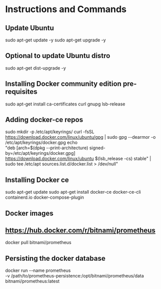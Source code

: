 # Instructions and Commands
## Update Ubuntu
sudo apt-get update -y
sudo apt-get upgrade -y

## Optional to update Ubuntu distro
sudo apt-get dist-upgrade -y  

## Installing Docker community edition pre-requisites
sudo apt-get install ca-certificates curl gnupg lsb-release

## Adding docker-ce repos 
sudo mkdir -p /etc/apt/keyrings/ 
curl -fsSL https://download.docker.com/linux/ubuntu/gpg | sudo gpg --dearmor -o /etc/apt/keyrings/docker.gpg
echo \
 "deb [arch=$(dpkg --print-architecture) signed-by=/etc/apt/keyrings/docker.gpg] \
 https://download.docker.com/linux/ubuntu $(lsb_release -cs) stable" | \
 sudo tee /etc/apt sources.list.d/docker.list > /dev/null"

## Installing Docker ce
sudo apt-get update
sudo apt-get install docker-ce docker-ce-cli containerd.io docker-compose-plugin

## Docker images 
## https://hub.docker.com/r/bitnami/prometheus
docker pull bitnami/prometheus

## Persisting the docker database
docker run --name prometheus \
  -v /path/to/prometheus-persistence:/opt/bitnami/prometheus/data \
  bitnami/prometheus:latest


